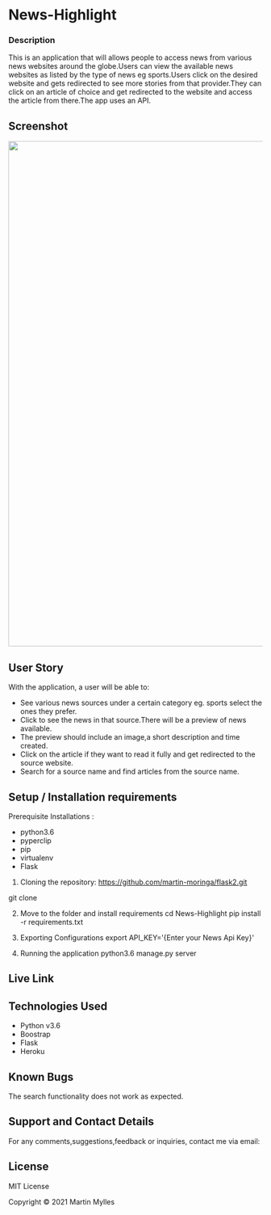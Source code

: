 # News-Highlight

### Description

This is an application that will allows people to access news from various news websites around the globe.Users can view the available news websites as listed by the type of news eg sports.Users click on the desired website and gets redirected to see more stories from that provider.They can click on an article of choice and get redirected to the website and access the article from there.The app uses an API.

## Screenshot
<img src="https://github.com/martin-moringa/flask2/blob/main/app/pic.png" width="1000">

## User Story

With the application, a user will be able to:
* See various news sources under a certain category eg. sports select the ones they prefer.
* Click to see the news in that source.There will be a preview of news available.
* The preview should include an image,a short description and time created.
* Click on the article if they want to read it fully and get redirected to the source website.
* Search for a source name and find articles from the source name. 

## Setup / Installation requirements

Prerequisite Installations :
* python3.6
* pyperclip
* pip
* virtualenv
* Flask

1. Cloning the repository: https://github.com/martin-moringa/flask2.git

git clone 

2. Move to the folder and install requirements
cd News-Highlight
pip install -r requirements.txt

3. Exporting Configurations
export API_KEY='{Enter your News Api Key}'

4. Running the application
python3.6 manage.py server

## Live Link



## Technologies Used
* Python v3.6
* Boostrap
* Flask
* Heroku


## Known Bugs
The search functionality does not work as expected.

## Support and Contact Details
For any comments,suggestions,feedback or inquiries, contact me via email: 



## License
MIT License

Copyright &copy; 2021 Martin Mylles
